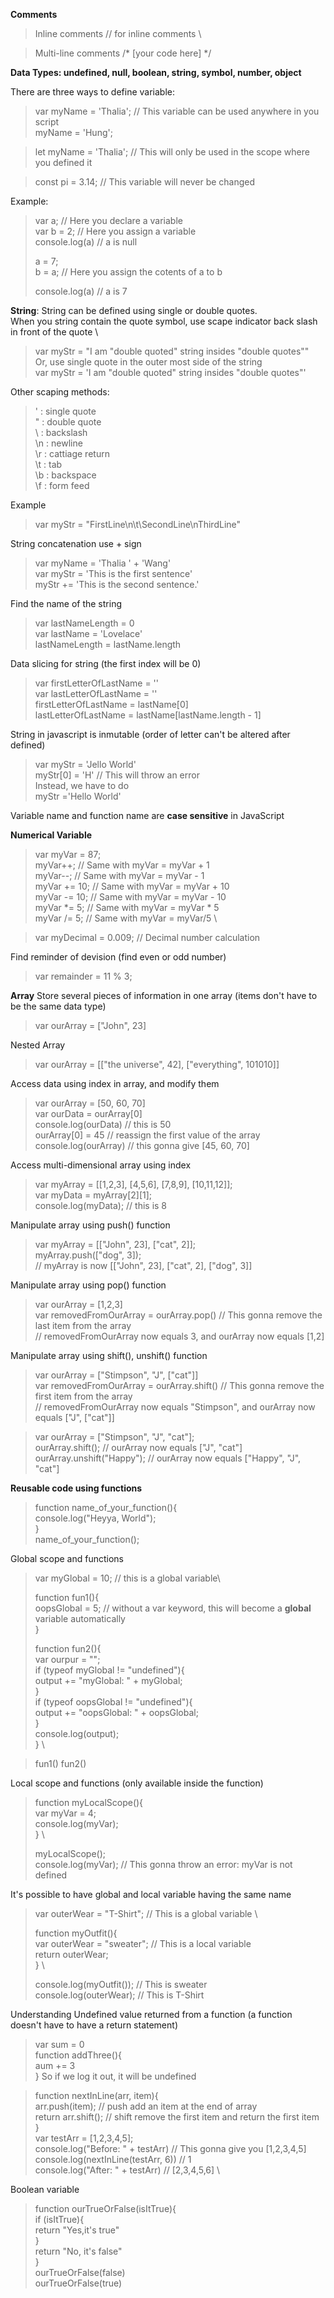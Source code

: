 **Comments** 
> Inline comments // for inline comments \

> Multi-line comments  /* [your code here] */  

**Data Types: undefined, null, boolean, string, symbol, number, object** 

There are three ways to define variable:

> var myName = 'Thalia'; // This variable can be used anywhere in you script \
> myName = 'Hung'; 

> let myName = 'Thalia'; // This will only be used in the scope where you defined it 

> const pi = 3.14; // This variable will never be changed 

Example:
> var a; // Here you declare a variable \
> var b = 2; // Here you assign a variable \
> console.log(a) // a is null 
>
> a = 7; \
> b = a; // Here you assign the cotents of a to b
>
> console.log(a)  // a is 7

**String**: String can be defined using single or double quotes. \
When you string contain the quote symbol, use scape indicator back slash in front of the quote \
> var myStr = "I am \"double quoted\" string insides \"double quotes\""  \
Or, use single quote in the outer most side of the string \
> var myStr = 'I am \"double quoted\" string insides \"double quotes\"'

Other scaping methods:
> \' : single quote \
> \" : double quote \
> \\ : backslash \
> \n : newline \
> \r : cattiage return \
> \t : tab \
> \b : backspace \
> \f : form feed

Example
> var myStr = "FirstLine\n\t\\SecondLine\nThirdLine"

String concatenation use + sign
> var myName = 'Thalia ' + 'Wang' \
> var myStr = 'This is the first sentence' \
> myStr += 'This is the second sentence.'

Find the name of the string
> var lastNameLength = 0 \
> var lastName = 'Lovelace' \
> lastNameLength = lastName.length

Data slicing for string (the first index will be 0)
> var firstLetterOfLastName = '' \
> var lastLetterOfLastName = '' \
> firstLetterOfLastName = lastName[0] \
> lastLetterOfLastName = lastName[lastName.length - 1]

String in javascript is inmutable (order of letter can't be altered after defined)
> var myStr = 'Jello World' \
> myStr[0] = 'H'  // This will throw an error \
Instead, we have to do \
> myStr ='Hello World'

Variable name and function name are **case sensitive** in JavaScript

**Numerical Variable**

> var myVar = 87; \
> myVar++; // Same with myVar = myVar + 1 \
> myVar--; // Same with myVar = myVar - 1 \
> myVar += 10; // Same with myVar = myVar + 10 <br>
> myVar -= 10; // Same with myVar = myVar - 10 \
> myVar *= 5; // Same with myVar = myVar * 5 \
> myVar /= 5; // Same with myVar = myVar/5 \

> var myDecimal = 0.009; // Decimal number calculation

Find reminder of devision (find even or odd number)
> var remainder = 11 % 3;

**Array**
Store several pieces of information in one array (items don't have to be the same data type)
> var ourArray = ["John", 23]

Nested Array
> var ourArray = [["the universe", 42], ["everything", 101010]]

Access data using index in array, and modify them

> var ourArray = [50, 60, 70] \
> var ourData = ourArray[0] \
> console.log(ourData) // this is 50 \
> ourArray[0] = 45 // reassign the first value of the array \
> console.log(ourArray) // this gonna give [45, 60, 70]

Access multi-dimensional array using index
> var myArray = [[1,2,3], [4,5,6], [7,8,9], [10,11,12]]; \
> var myData = myArray[2][1]; \
> console.log(myData); // this is 8

Manipulate array using push() function
> var myArray = [["John", 23], ["cat", 2]]; \
> myArray.push(["dog", 3]); \
> // myArray is now [["John", 23], ["cat", 2], ["dog", 3]]

Manipulate array using pop() function
> var ourArray = [1,2,3] \
> var removedFromOurArray = ourArray.pop() // This gonna remove the last item from the array  \
> // removedFromOurArray now equals 3, and ourArray now equals [1,2]  

Manipulate array using shift(), unshift() function
> var ourArray = ["Stimpson", "J", ["cat"]] \
> var removedFromOurArray = ourArray.shift() // This gonna remove the first item from the array  \
> // removedFromOurArray now equals "Stimpson", and ourArray now equals ["J", ["cat"]] 

> var ourArray = ["Stimpson", "J", "cat"]; \
> ourArray.shift(); // ourArray now equals ["J", "cat"] \
> ourArray.unshift("Happy"); // ourArray now equals ["Happy", "J", "cat"] 

**Reusable code using functions**

> function name_of_your_function(){ \
>   console.log("Heyya, World"); \
> } \
> name_of_your_function();

Global scope and functions
> var myGlobal = 10; // this is a global variable\ 
>
> function fun1(){ \
>  oopsGlobal = 5; // without a var keyword, this will become a **global** variable automatically \
>  }
>
> function fun2(){ \
>   var ourpur = ""; \
>   if (typeof myGlobal != "undefined"){ \
>      output += "myGlobal: " + myGlobal; \
>    } \
>   if (typeof oopsGlobal != "undefined"){ \
>      output += "oopsGlobal: " + oopsGlobal; \
>    } \
>   console.log(output); \
>   }  \

> fun1()
> fun2()


Local scope and functions (only available inside the function)
> function myLocalScope(){ \
>   var myVar = 4; \
>   console.log(myVar); \
> } \
>
> myLocalScope(); \
> console.log(myVar); // This gonna throw an error: myVar is not defined

It's possible to have global and local variable having the same name

> var outerWear = "T-Shirt"; // This is a global variable \
> 
> function myOutfit(){ \
>   var outerWear = "sweater"; // This is a local variable  \
>   return outerWear;  \
> } \
>
> console.log(myOutfit()); // This is sweater  \
> console.log(outerWear); // This is T-Shirt

Understanding Undefined value returned from a function (a function doesn't have to have a return statement)
> var sum = 0 \
> function addThree(){ \
>   aum += 3  \
> }
So if we log it out, it will be undefined

> function nextInLine(arr, item){ \
>  arr.push(item);   // push add an item at the end of array \
>  return arr.shift(); // shift remove the first item and return the first item \
>  } \
> var testArr = [1,2,3,4,5]; \
> console.log("Before: " + testArr) // This gonna give you [1,2,3,4,5] \
> console.log(nextInLine(testArr, 6)) // 1 \
> console.log("After: " + testArr) // [2,3,4,5,6] \
  
Boolean variable
> function ourTrueOrFalse(isItTrue){ \
>   if (isItTrue){ \
>     return "Yes,it's true" \
>   } \
>   return "No, it's false" \
>  } \
> ourTrueOrFalse(false) \
> ourTrueOrFalse(true)


